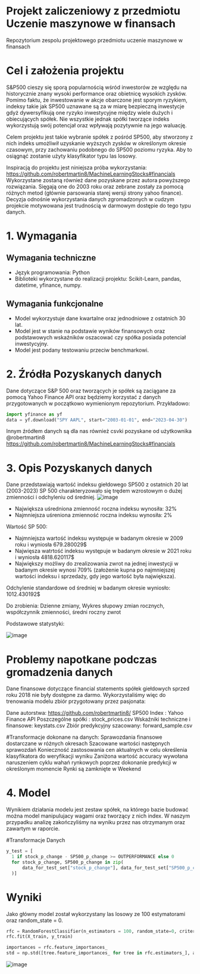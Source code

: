 # Projekt zaliczeniowy z przedmiotu Uczenie maszynowe w finansach
Repozytorium zespolu projektowego przedmiotu uczenie maszynowe w finansach 

# Cel i założenia projektu

S&P500 cieszy się sporą popularnością wśród inwestorów ze względu na historycznie znany wysoki performance oraz obietnicę wysokich zysków. Pomimo faktu, że inwestowanie w akcje obarczone jest sporym ryzykiem, indeksy takie jak SP500 uznawane są za w miarę bezpieczną inwestycje gdyż dywersyfikują one ryzyko inwestycyjne między wiele dużych i obiecujących spółek. 
Nie wszystkie jednak spółki tworzące indeks wykorzystują swój potencjał oraz wpływają pozytywnie na jego waluację.

Celem projektu jest takie wybranie spółek z pośród SP500, aby stworzony z nich indeks umożliwił uzyskanie wyższych zysków w określonym okresie czasowym, przy zachowaniu podobnego do SP500 poziomu ryzyka. Aby to osiągnąć zostanie użyty klasyfikator typu las losowy.

Inspiracją do projektu jest niniejsza próba wykorzystania:
https://github.com/robertmartin8/MachineLearningStocks#financials
Wykorzystane zostaną również dane pozyskane przez autora powyższego rozwiązania. Sięgają one do 2003 roku oraz zebrane zostały za pomocą różnych metod (głównie parsowania starej wersji strony yahoo finance). Decyzja odnośnie wykorzystania danych zgromadzonych w cudzym projekcie motywowana jest trudnością w darmowym dostępie do tego typu danych.

# 1. Wymagania 
## Wymagania techniczne
- Język programowania: Python
- Biblioteki wykorzystane do realizacji projektu: Scikit-Learn, pandas, datetime, yfinance, numpy.
## Wymagania funkcjonalne
- Model wykorzystuje dane kwartalne oraz jednodniowe z ostatnich 30 lat.
- Model jest w stanie na podstawie wyników finansowych oraz podstawowych wskaźników oszacować czy spółka posiada potenciał inwestycyjny.
- Model jest podany testowaniu przeciw benchmarkowi.


# 2. Źródła Pozyskanych danych
Dane dotyczące S&P 500 oraz tworzących je spółek są zaciągane za pomocą Yahoo Finance API oraz będziemy korzystać z danych przygotowanych w początkowo wymienionym repozytorium.
Przykładowo:
```python
import yfinance as yf
data = yf.download("SPY AAPL", start="2003-01-01", end="2023-04-30")
```

Innym źródłem danych są dla nas również csvki pozyskane od użytkownika @robertmartin8
https://github.com/robertmartin8/MachineLearningStocks#financials

# 3. Opis Pozyskanych danych
Dane przedstawiają wartość indeksu giełdowego SP500 z ostatnich 20 lat (2003-2023)
SP 500 charakteryzowało się trędem wzrostowym o dużej zmienności i odchyleniu od średniej.
![image](https://user-images.githubusercontent.com/63823444/228917161-e3b4664e-d0c9-4fd6-b0c9-759c9d3a4715.png)


- Największa uśredniona zmienność roczna indeksu wynosiła: 32%
- Najmniejsza uśreniona zmienność roczna indeksu wynosiła: 2%

Wartość SP 500:
- Najmniejsza wartość indeksu występuje w badanym okresie w 2009 roku i wyniosła 679.280029$
- Najwięsza watrtość indeksu występuje w badanym okresie w 2021 roku i wyniosła 4818.620117$
- Największy możliwy do zrealizowania zwrot na jednej inwestycji w badanym okresie wynosi 709% (założenie kupna po najmniejszej wartości indeksu i sprzedaży, gdy jego wartość była największa). 

Odchylenie standardowe od średniej w badanym okresie wyniosło: 1012.430192$

Do zrobienia: Dzienne zmiany, Wykres słupowy zmian rocznych, współczynnik zmienności, średni roczny zwrot



Podstawowe statystyki:

![image](https://user-images.githubusercontent.com/63823444/232218363-00bd74cc-426d-4c1c-b378-2e03a3ca5cd1.png)

# Problemy napotkane podczas gromadzenia danych
Dane finansowe dotyczące financial statements spółek giełdowych sprzed roku 2018 nie były dostępne za darmo.
Wykorzystaliśmy więc do trenowania modelu zbiór przygotowany przez pasjonata:

Dane autorstwa: https://github.com/robertmartin8/ 
SP500 Index : Yahoo Finance API
Poszczególne spółki :  stock_prices.csv
Wskaźniki techniczne i finansowe: keystats.csv
Zbiór predykcyjny szacowany: forward_sample.csv

#Transformacje dokonane na danych:
Sprawozdania finansowe dostarczane w różnych okresach
Szacowane wartości następnych sprawozdań
Konieczność zastosowania cen aktualnych w celu określenia klasyfikatora do weryfikacji wyniku
Zaniżona wartość accuracy wywołana naruszeniem cyklu wahań rynkowych poprzez dokonanie predykcji w określonym momencie
Rynki są zamknięte w Weekend

# 4. Model
Wynikiem działania modelu jest zestaw spółek, na którego bazie budować można model manipulujacy wagami oraz tworzący z nich index.
W naszym przypadku analizę zakończyliśmy na wyniku przez nas otrzymanym oraz zawartym w raporcie.

#Transformacje Danych
```python
y_test = [
  1 if stock_p_change - SP500_p_change >= OUTPERFORMANCE else 0
  for stock_p_change, SP500_p_change in zip(
      data_for_test_set["stock_p_change"], data_for_test_set["SP500_p_change"]
  )]
  ```

# Wyniki
Jako główny model został wykorzystany las losowy ze 100 estymatorami oraz random_state = 0.

```python
rfc = RandomForestClassifier(n_estimators = 100, random_state=0, criterion= 'gini')
rfc.fit(X_train, y_train)

importances = rfc.feature_importances_
std = np.std([tree.feature_importances_ for tree in rfc.estimators_], axis=0)
```

![image](https://github.com/dzejkopjarosinski/ZespolR/assets/63823444/3a44592d-0098-4b97-9c9d-9525c50ba62a)


